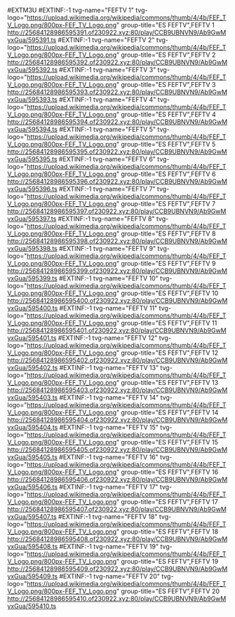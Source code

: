 #EXTM3U
#EXTINF:-1 tvg-name="FEFTV 1" tvg-logo="https://upload.wikimedia.org/wikipedia/commons/thumb/4/4b/FEF_TV_Logo.png/800px-FEF_TV_Logo.png" group-title="ES FEFTV",FEFTV 1
http://25684128986595391.of230922.xyz:80/play/CCB9UBNVN9/Ab9GwMyxGua/595391.ts
#EXTINF:-1 tvg-name="FEFTV 2" tvg-logo="https://upload.wikimedia.org/wikipedia/commons/thumb/4/4b/FEF_TV_Logo.png/800px-FEF_TV_Logo.png" group-title="ES FEFTV",FEFTV 2
http://25684128986595392.of230922.xyz:80/play/CCB9UBNVN9/Ab9GwMyxGua/595392.ts
#EXTINF:-1 tvg-name="FEFTV 3" tvg-logo="https://upload.wikimedia.org/wikipedia/commons/thumb/4/4b/FEF_TV_Logo.png/800px-FEF_TV_Logo.png" group-title="ES FEFTV",FEFTV 3
http://25684128986595393.of230922.xyz:80/play/CCB9UBNVN9/Ab9GwMyxGua/595393.ts
#EXTINF:-1 tvg-name="FEFTV 4" tvg-logo="https://upload.wikimedia.org/wikipedia/commons/thumb/4/4b/FEF_TV_Logo.png/800px-FEF_TV_Logo.png" group-title="ES FEFTV",FEFTV 4
http://25684128986595394.of230922.xyz:80/play/CCB9UBNVN9/Ab9GwMyxGua/595394.ts
#EXTINF:-1 tvg-name="FEFTV 5" tvg-logo="https://upload.wikimedia.org/wikipedia/commons/thumb/4/4b/FEF_TV_Logo.png/800px-FEF_TV_Logo.png" group-title="ES FEFTV",FEFTV 5
http://25684128986595395.of230922.xyz:80/play/CCB9UBNVN9/Ab9GwMyxGua/595395.ts
#EXTINF:-1 tvg-name="FEFTV 6" tvg-logo="https://upload.wikimedia.org/wikipedia/commons/thumb/4/4b/FEF_TV_Logo.png/800px-FEF_TV_Logo.png" group-title="ES FEFTV",FEFTV 6
http://25684128986595396.of230922.xyz:80/play/CCB9UBNVN9/Ab9GwMyxGua/595396.ts
#EXTINF:-1 tvg-name="FEFTV 7" tvg-logo="https://upload.wikimedia.org/wikipedia/commons/thumb/4/4b/FEF_TV_Logo.png/800px-FEF_TV_Logo.png" group-title="ES FEFTV",FEFTV 7
http://25684128986595397.of230922.xyz:80/play/CCB9UBNVN9/Ab9GwMyxGua/595397.ts
#EXTINF:-1 tvg-name="FEFTV 8" tvg-logo="https://upload.wikimedia.org/wikipedia/commons/thumb/4/4b/FEF_TV_Logo.png/800px-FEF_TV_Logo.png" group-title="ES FEFTV",FEFTV 8
http://25684128986595398.of230922.xyz:80/play/CCB9UBNVN9/Ab9GwMyxGua/595398.ts
#EXTINF:-1 tvg-name="FEFTV 9" tvg-logo="https://upload.wikimedia.org/wikipedia/commons/thumb/4/4b/FEF_TV_Logo.png/800px-FEF_TV_Logo.png" group-title="ES FEFTV",FEFTV 9
http://25684128986595399.of230922.xyz:80/play/CCB9UBNVN9/Ab9GwMyxGua/595399.ts
#EXTINF:-1 tvg-name="FEFTV 10" tvg-logo="https://upload.wikimedia.org/wikipedia/commons/thumb/4/4b/FEF_TV_Logo.png/800px-FEF_TV_Logo.png" group-title="ES FEFTV",FEFTV 10
http://25684128986595400.of230922.xyz:80/play/CCB9UBNVN9/Ab9GwMyxGua/595400.ts
#EXTINF:-1 tvg-name="FEFTV 11" tvg-logo="https://upload.wikimedia.org/wikipedia/commons/thumb/4/4b/FEF_TV_Logo.png/800px-FEF_TV_Logo.png" group-title="ES FEFTV",FEFTV 11
http://25684128986595401.of230922.xyz:80/play/CCB9UBNVN9/Ab9GwMyxGua/595401.ts
#EXTINF:-1 tvg-name="FEFTV 12" tvg-logo="https://upload.wikimedia.org/wikipedia/commons/thumb/4/4b/FEF_TV_Logo.png/800px-FEF_TV_Logo.png" group-title="ES FEFTV",FEFTV 12
http://25684128986595402.of230922.xyz:80/play/CCB9UBNVN9/Ab9GwMyxGua/595402.ts
#EXTINF:-1 tvg-name="FEFTV 13" tvg-logo="https://upload.wikimedia.org/wikipedia/commons/thumb/4/4b/FEF_TV_Logo.png/800px-FEF_TV_Logo.png" group-title="ES FEFTV",FEFTV 13
http://25684128986595403.of230922.xyz:80/play/CCB9UBNVN9/Ab9GwMyxGua/595403.ts
#EXTINF:-1 tvg-name="FEFTV 14" tvg-logo="https://upload.wikimedia.org/wikipedia/commons/thumb/4/4b/FEF_TV_Logo.png/800px-FEF_TV_Logo.png" group-title="ES FEFTV",FEFTV 14
http://25684128986595404.of230922.xyz:80/play/CCB9UBNVN9/Ab9GwMyxGua/595404.ts
#EXTINF:-1 tvg-name="FEFTV 15" tvg-logo="https://upload.wikimedia.org/wikipedia/commons/thumb/4/4b/FEF_TV_Logo.png/800px-FEF_TV_Logo.png" group-title="ES FEFTV",FEFTV 15
http://25684128986595405.of230922.xyz:80/play/CCB9UBNVN9/Ab9GwMyxGua/595405.ts
#EXTINF:-1 tvg-name="FEFTV 16" tvg-logo="https://upload.wikimedia.org/wikipedia/commons/thumb/4/4b/FEF_TV_Logo.png/800px-FEF_TV_Logo.png" group-title="ES FEFTV",FEFTV 16
http://25684128986595406.of230922.xyz:80/play/CCB9UBNVN9/Ab9GwMyxGua/595406.ts
#EXTINF:-1 tvg-name="FEFTV 17" tvg-logo="https://upload.wikimedia.org/wikipedia/commons/thumb/4/4b/FEF_TV_Logo.png/800px-FEF_TV_Logo.png" group-title="ES FEFTV",FEFTV 17
http://25684128986595407.of230922.xyz:80/play/CCB9UBNVN9/Ab9GwMyxGua/595407.ts
#EXTINF:-1 tvg-name="FEFTV 18" tvg-logo="https://upload.wikimedia.org/wikipedia/commons/thumb/4/4b/FEF_TV_Logo.png/800px-FEF_TV_Logo.png" group-title="ES FEFTV",FEFTV 18
http://25684128986595408.of230922.xyz:80/play/CCB9UBNVN9/Ab9GwMyxGua/595408.ts
#EXTINF:-1 tvg-name="FEFTV 19" tvg-logo="https://upload.wikimedia.org/wikipedia/commons/thumb/4/4b/FEF_TV_Logo.png/800px-FEF_TV_Logo.png" group-title="ES FEFTV",FEFTV 19
http://25684128986595409.of230922.xyz:80/play/CCB9UBNVN9/Ab9GwMyxGua/595409.ts
#EXTINF:-1 tvg-name="FEFTV 20" tvg-logo="https://upload.wikimedia.org/wikipedia/commons/thumb/4/4b/FEF_TV_Logo.png/800px-FEF_TV_Logo.png" group-title="ES FEFTV",FEFTV 20
http://25684128986595410.of230922.xyz:80/play/CCB9UBNVN9/Ab9GwMyxGua/595410.ts



